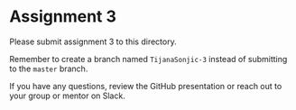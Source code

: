 # Assignment 3

Please submit assignment 3 to this directory.

Remember to create a branch named `TijanaSonjic-3` 
instead of submitting to the `master` branch.

If you have any questions, review the GitHub presentation or reach
out to your group or mentor on Slack.
